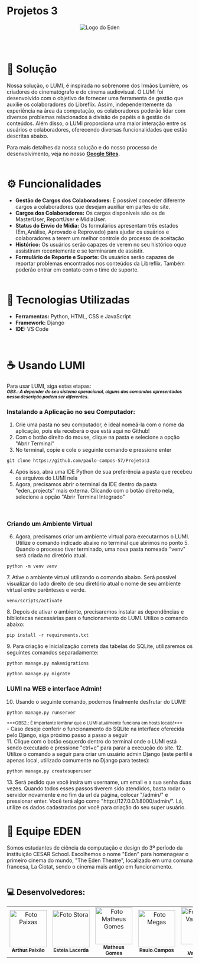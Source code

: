 # Projetos 3

<p align="center">
  <img src="https://cdn.discordapp.com/attachments/1145440299905200168/1156263713486147665/image-removebg-preview_VERMELHO_CERTO.png?ex=651455ff&is=6513047f&hm=4b9a61b213eef4e16bb236b503b9f9f05ac9ec05e9833b0bdce34b32161a7d35" alt="Logo do Eden">
</p>
<br></br>

# 🎥 Solução

Nossa solução, o LUMI, é inspirada no sobrenome dos Irmãos Lumière, os criadores do cinematógrafo e do cinema audiovisual. O LUMI foi desenvolvido com o objetivo de fornecer uma ferramenta de gestão que auxilie os colaboradores do Libreflix. Assim, independentemente da experiência na área da computação, os colaboradores poderão lidar com diversos problemas relacionados à divisão de papéis e à gestão de conteúdos. Além disso, o LUMI proporciona uma maior interação entre os usuários e colaboradores, oferecendo diversas funcionalidades que estão descritas abaixo.

Para mais detalhes da nossa solução e do nosso processo de desenvolvimento, veja no nosso <b>[Google Sites](https://sites.google.com/cesar.school/eden/equipe).</b>
<br></br>

# ⚙️ Funcionalidades

- <b>Gestão de Cargos dos Colaboradores:</b> É possível conceder diferente cargos a colaboradores que desejam auxiliar em partes do site.
- <b>Cargos dos Colaboradores:</b> Os cargos disponíveis são os de MasterUser, ReportUser e MidiaUser.
- <b>Status do Envio de Mídia:</b> Os formulários apresentam três estados (Em_Análise, Aprovado e Reprovado) para ajudar os usuários e colaboradores a terem um melhor controle do processo de aceitação
- <b>Histórico:</b> Os usuários serão capazes de verem no seu histórico oque assistiram recentemente e se terminaram de assistir.
- <b>Formulário de Reporte e Suporte:</b> Os usuários serão capazes de reportar problemas encontrados nos conteúdos da Libreflix. Também poderão entrar em contato com o time de suporte.
<br></br>

# 💾 Tecnologias Utilizadas

- <b>Ferramentas:</b> Python, HTML, CSS e JavaScript
- <b>Framework:</b> Django
- <b>IDE:</b> VS Code

<br>

# ☕ Usando LUMI
Para usar LUMI, siga estas etapas:<br>
<sub>***OBS.: A depender do seu sistema operacional, alguns dos comandos apresentados nessa descrição podem ser diferentes.***</sub>
### Instalando a Aplicação no seu Computador:

1. Crie uma pasta no seu computador, é ideal nomeá-la com o nome da aplicação, pois ela receberá o que está aqui no Github!
2. Com o botão direito do mouse, clique na pasta e selecione a opção "Abrir Terminal"
3. No terminal, copie e cole o seguinte comando e pressione enter
<dt> 
  
    git clone https://github.com/paulo-campos-57/Projetos3

</dt>

4. Após isso, abra uma IDE Python de sua preferência a pasta que recebeu os arquivos do LUMI nela
5. Agora, precisamos abrir o terminal da IDE dentro da pasta "eden_projects" mais externa. Clicando com o botão direito nela, selecione a opção "Abrir Terminal Integrado"

<br>

 ### Criando um Ambiente Virtual
6. Agora, precisamos criar um ambiente virtual para executarmos o LUMI. Utilize o comando indicado abaixo no terminal que abrimos no ponto 5. Quando o processo tiver terminado, uma nova pasta nomeada "venv" será criada no diretório atual.
<dt> 
  
    python -m venv venv

</dt>
7. Ative o ambiente virtual utilizando o comando abaixo. Será possível visualizar do lado direito de seu diretório atual o nome de seu ambiente virtual entre parênteses e verde.
<dt> 
  
    venv/scripts/activate

</dt>
8. Depois de ativar o ambiente, precisaremos instalar as dependências e bibliotecas necessárias para o funcionamento do LUMI. Utilize o comando abaixo:
<dt> 
  
    pip install -r requirements.txt

</dt>
9. Para criação e inicialização correta das tabelas do SQLite, utilizaremos os seguintes comandos separadamente:
<dt> 
  
    python manage.py makemigrations

</dt>
<dt> 
  
    python manage.py migrate

</dt>

### LUMI na WEB e interface Admin!
10. Usando o seguinte comando, podemos finalmente desfrutar do LUMI!
<dt> 
  
    python manage.py runserver

</dt>
<sub>***OBS2.: É importante lembrar que o LUMI atualmente funciona em hosts locais!***</sub>
<br>
- Caso deseje conferir o funcionamento do SQLite na interface oferecida pelo Django, siga próximo passo a passo a seguir
<br>
11. Clique com o botão esquerdo dentro do terminal onde o LUMI está sendo executado e pressione "ctrl+c" para parar a execução do site.
12. Utilize o comando a seguir para criar um usuário admin Django (este perfil é apenas local, utilizado comumente no Django para testes):
<dt> 
  
    python manage.py createsuperuser

</dt>
13. Será pedido que você insira um username, um email e a sua senha duas vezes. Quando todos esses passos tiverem sido atendidos, basta rodar o servidor novamente e no fim da url da página, colocar "/admin/" e pressionar enter. Você terá algo como "http://127.0.0.1:8000/admin/". Lá, utilize os dados cadastrados por você para criação do seu super usuário.

# 🤝 Equipe EDEN

Somos estudantes de ciência da computação e design do 3º período da instituição CESAR School. Escolhemos o nome "Eden" para homenagear o primeiro cinema do mundo, "The Eden Theatre", localizado em uma comuna francesa, La Ciotat, sendo o cinema mais antigo em funcionamento.
<br></br>

## 💻 Desenvolvedores:
<table>
  <tr>
    <td align="center">
      <a href="https://github.com/paixaoao">
        <img src="https://avatars.githubusercontent.com/u/126728380?v=4" width="100px;" alt="Foto Paixas"/><br>
        <sub>
          <b>Arthur Paixão</b>
        </sub>
      </a>
    </td>
    <td align="center">
      <a href="https://github.com/EstelaLacerda">
        <img src="https://avatars.githubusercontent.com/u/117921412?v=4" width="100px;" alt="Foto Stora"/><br>
        <sub>
          <b>Estela Lacerda</b>
        </sub>
      </a>
    </td>
    <td align="center">
      <a href="https://github.com/MatheusGom">
        <img src="https://avatars.githubusercontent.com/u/117746778?v=4" width="100px;" alt="Foto Matheus Gomes"/><br>
        <sub>
          <b>Matheus Gomes</b>
        </sub>
      </a>
    </td>
    <td align="center">
      <a href="https://github.com/paulo-campos-57">
        <img src="https://avatars.githubusercontent.com/u/77108503?v=4" width="100px;" alt="Foto Megas"/><br>
        <sub>
          <b>Paulo Campos</b>
        </sub>
      </a>
    </td>
    <td align="center">
      <a href="https://github.com/SofiaValadares">
        <img src="https://avatars.githubusercontent.com/u/113111708?v=4" width="100px;" alt="Foto Sofia Valadares"/><br>
        <sub>
          <b>Sofia Valadares</b>
        </sub>
      </a>
    </td>
    <td align="center">
      <a href="https://github.com/virnaamaral">
        <img src="https://avatars.githubusercontent.com/u/116957619?v=4" width="100px;" alt="Foto Virnas"/><br>
        <sub>
          <b>Virna Amaral</b>
        </sub>
      </a>
    </td>
  </tr>
</table>
<br></br>
